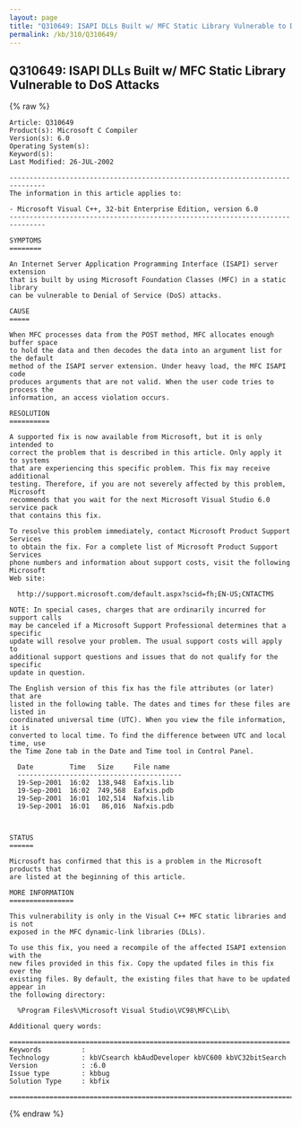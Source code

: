 ```yaml
---
layout: page
title: "Q310649: ISAPI DLLs Built w/ MFC Static Library Vulnerable to DoS Attacks"
permalink: /kb/310/Q310649/
---
```


## Q310649: ISAPI DLLs Built w/ MFC Static Library Vulnerable to DoS Attacks

{% raw %}

	Article: Q310649
	Product(s): Microsoft C Compiler
	Version(s): 6.0
	Operating System(s): 
	Keyword(s): 
	Last Modified: 26-JUL-2002
	
	-------------------------------------------------------------------------------
	The information in this article applies to:
	
	- Microsoft Visual C++, 32-bit Enterprise Edition, version 6.0 
	-------------------------------------------------------------------------------
	
	SYMPTOMS
	========
	
	An Internet Server Application Programming Interface (ISAPI) server extension
	that is built by using Microsoft Foundation Classes (MFC) in a static library
	can be vulnerable to Denial of Service (DoS) attacks.
	
	CAUSE
	=====
	
	When MFC processes data from the POST method, MFC allocates enough buffer space
	to hold the data and then decodes the data into an argument list for the default
	method of the ISAPI server extension. Under heavy load, the MFC ISAPI code
	produces arguments that are not valid. When the user code tries to process the
	information, an access violation occurs.
	
	RESOLUTION
	==========
	
	A supported fix is now available from Microsoft, but it is only intended to
	correct the problem that is described in this article. Only apply it to systems
	that are experiencing this specific problem. This fix may receive additional
	testing. Therefore, if you are not severely affected by this problem, Microsoft
	recommends that you wait for the next Microsoft Visual Studio 6.0 service pack
	that contains this fix.
	
	To resolve this problem immediately, contact Microsoft Product Support Services
	to obtain the fix. For a complete list of Microsoft Product Support Services
	phone numbers and information about support costs, visit the following Microsoft
	Web site:
	
	  http://support.microsoft.com/default.aspx?scid=fh;EN-US;CNTACTMS
	
	NOTE: In special cases, charges that are ordinarily incurred for support calls
	may be canceled if a Microsoft Support Professional determines that a specific
	update will resolve your problem. The usual support costs will apply to
	additional support questions and issues that do not qualify for the specific
	update in question.
	
	The English version of this fix has the file attributes (or later) that are
	listed in the following table. The dates and times for these files are listed in
	coordinated universal time (UTC). When you view the file information, it is
	converted to local time. To find the difference between UTC and local time, use
	the Time Zone tab in the Date and Time tool in Control Panel.
	
	  Date         Time   Size     File name    
	  -----------------------------------------
	  19-Sep-2001  16:02  138,948  Eafxis.lib
	  19-Sep-2001  16:02  749,568  Eafxis.pdb
	  19-Sep-2001  16:01  102,514  Nafxis.lib
	  19-Sep-2001  16:01   86,016  Nafxis.pdb
	
	
	
	STATUS
	======
	
	Microsoft has confirmed that this is a problem in the Microsoft products that
	are listed at the beginning of this article.
	
	MORE INFORMATION
	================
	
	This vulnerability is only in the Visual C++ MFC static libraries and is not
	exposed in the MFC dynamic-link libraries (DLLs).
	
	To use this fix, you need a recompile of the affected ISAPI extension with the
	new files provided in this fix. Copy the updated files in this fix over the
	existing files. By default, the existing files that have to be updated appear in
	the following directory:
	
	  %Program Files%\Microsoft Visual Studio\VC98\MFC\Lib\
	
	Additional query words:
	
	======================================================================
	Keywords          :  
	Technology        : kbVCsearch kbAudDeveloper kbVC600 kbVC32bitSearch
	Version           : :6.0
	Issue type        : kbbug
	Solution Type     : kbfix
	
	=============================================================================
	

{% endraw %}
